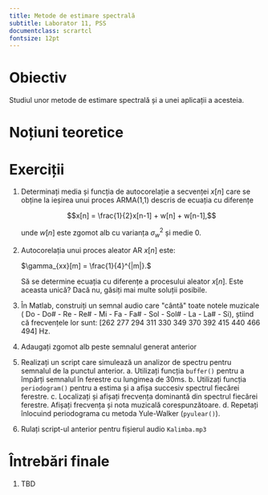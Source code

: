```yaml
---
title: Metode de estimare spectrală
subtitle: Laborator 11, PSS
documentclass: scrartcl
fontsize: 12pt
---
```


# Obiectiv

Studiul unor metode de estimare spectrală și a unei
aplicații a acesteia.

# Noțiuni teoretice


# Exerciții

1. Determinați media și funcția de autocorelație a secvenței $x[n]$ care se obține
la ieșirea unui proces ARMA(1,1) descris de ecuația cu diferențe
    
	$$x[n] = \frac{1}{2}x[n-1] + w[n] + w[n-1],$$
	
	unde $w[n]$ este zgomot alb cu varianța $\sigma_w^2$ și medie $0$.
	
2. Autocorelația unui proces aleator AR $x[n]$ este:

    $\gamma_{xx}[m] = \frac{1}{4}^{|m|}.$
	
	Să se determine ecuația cu diferențe a procesului aleator $x[n]$. Este aceasta unică? 
	Dacă nu, găsiți mai multe soluții posibile.

3. În Matlab, construiți un semnal audio care "cântă" toate notele muzicale (
	Do - Do# - Re - Re# - Mi - Fa - Fa# - Sol - Sol# - La - La# - Si),
	știind că frecvențele lor sunt: [262   277   294   311   330   349   370   392   415   440   466   494] Hz.
	
4. Adaugați zgomot alb peste semnalul generat anterior

5. Realizați un script care simulează un analizor de spectru pentru semnalul de la punctul anterior.
	a. Utilizați funcția `buffer()` pentru a împărți semnalul în ferestre cu lungimea de 30ms.
	b. Utilizați funcția `periodogram()` pentru a estima și a afișa succesiv 
	spectrul fiecărei ferestre.
	c. Localizați și afișați frecvența dominantă din spectrul fiecărei ferestre.
	Afișați frecvența și nota muzicală corespunzătoare.
	d. Repetați înlocuind periodograma cu metoda Yule-Walker (`pyulear()`).

6. Rulați script-ul anterior pentru fișierul audio `Kalimba.mp3`

# Întrebări finale

1. TBD
